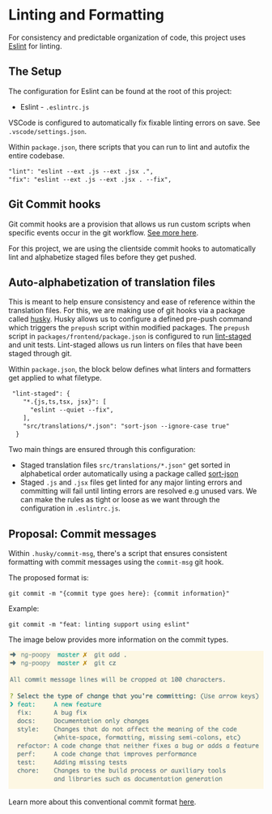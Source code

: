 # Linting and Formatting
For consistency and predictable organization of code, this project uses [Eslint](https://eslint.org/) for linting. 

## The Setup
The configuration for Eslint can be found at the root of this project:
- Eslint - `.eslintrc.js`

VSCode is configured to automatically fix fixable linting errors on save. See `.vscode/settings.json`.

Within `package.json`, there scripts that you can run to lint and autofix the entire codebase.

```
"lint": "eslint --ext .js --ext .jsx .",
"fix": "eslint --ext .js --ext .jsx . --fix",
```

##  Git Commit hooks
Git commit hooks are a provision that allows us run custom scripts when specific events occur in the git workflow. [See more here](https://git-scm.com/book/en/v2/Customizing-Git-Git-Hooks).

For this project, we are using the clientside commit hooks to automatically lint and alphabetize staged files before they get pushed.

## Auto-alphabetization of translation files
This is meant to help ensure consistency and ease of reference within the translation files. For this, we are making use of git hooks via a package called [husky](https://typicode.github.io/husky/#/). Husky allows us to configure a defined pre-push command which triggers the `prepush` script within modified packages. The `prepush` script in `packages/frontend/package.json` is configured to run [lint-staged](https://github.com/okonet/lint-staged) and unit tests. Lint-staged allows us run linters on files that have been staged through git. 

Within `package.json`, the block below defines what linters and formatters get applied to what filetype.

```
 "lint-staged": {
    "*.{js,ts,tsx, jsx}": [
      "eslint --quiet --fix",
    ],
    "src/translations/*.json": "sort-json --ignore-case true"
  }
 ```
 
Two main things are ensured through this configuration:
- Staged translation files `src/translations/*.json"` get sorted in alphabetical order automatically using a package called [sort-json](https://github.com/kesla/sort-json)
- Staged `.js` and `.jsx` files get linted for any major linting errors and committing will fail until linting errors are resolved e.g unused vars. We can make the rules as tight or loose as we want through the configuration in `.eslintrc.js`.

## Proposal: Commit messages
Within `.husky/commit-msg`, there's a script that ensures consistent formatting with commit messages using the `commit-msg` git hook. 

The proposed format is:
```
git commit -m "{commit type goes here}: {commit information}"
```

Example:
```
git commit -m "feat: linting support using eslint"
```

The image below provides more information on the commit types.

![image](./assets/conventional-commit-types.png)

Learn more about this conventional commit format [here](https://www.conventionalcommits.org/en/v1.0.0/#commit-message-with--to-draw-attention-to-breaking-change).